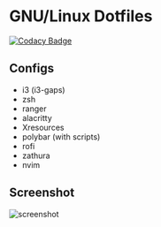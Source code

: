 # GNU/Linux Dotfiles
[![Codacy Badge](https://api.codacy.com/project/badge/Grade/640fe243663343eb9fb6a49e7b2bfe1a)](https://www.codacy.com/app/sebboer/dotfiles?utm_source=github.com&amp;utm_medium=referral&amp;utm_content=sebboer/dotfiles&amp;utm_campaign=Badge_Grade)

## Configs
+ i3 (i3-gaps)
+ zsh
+ ranger
+ alacritty
+ Xresources
+ polybar (with scripts)
+ rofi
+ zathura
+ nvim

## Screenshot

![screenshot](https://raw.githubusercontent.com/sebboer/dotfiles/master/Pictures/themes/gruvbox.png)
